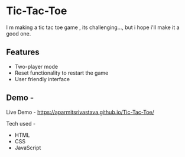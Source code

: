 # Tic-Tac-Toe
I m making a tic tac toe game , its challenging..., but i hope i'll make it a good one.

## Features
 - Two-player mode
 - Reset functionality to restart the game
 - User friendly interface

## Demo -
Live Demo - https://aparmitsrivastava.github.io/Tic-Tac-Toe/

Tech used - 
- HTML
- CSS
- JavaScript


